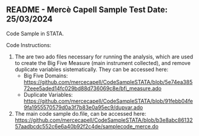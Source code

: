 README - Mercè Capell Sample Test
Date: 25/03/2024
------------------------------------------------------------------------------
Code Sample in STATA. 

Code Instructions:
1. The are two ado files necessary for running the analysis, which are used to create the Big Five Measure (main instrument collected), and remove duplicate variables sistematically. They can be accessed here:
   * Big Five Domains: https://github.com/mercecapell/CodeSampleSTATA/blob/5e74ea38572eee5aded14fc029bd88d736069c8e/bfi_measure.ado
   * Duplicate Variables: https://github.com/mercecapell/CodeSampleSTATA/blob/91febb04fe9fa1955570579d0a3f7b83e0a95ec9/dupvar.ado
3. The main code sample do.file, can be accessed here:  https://github.com/mercecapell/CodeSampleSTATA/blob/b3e8abc8613257aadbcdc552c6e6a40b92f2c4de/samplecode_merce.do

